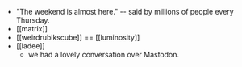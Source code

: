 - "The weekend is almost here." -- said by millions of people every Thursday.
- [[matrix]]
- [[weirdrubikscube]] == [[luminosity]]
- [[ladee]]
  - we had a lovely conversation over Mastodon.
